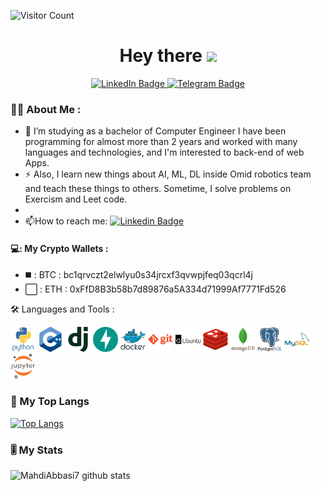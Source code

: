 ![Visitor Count](https://profile-counter.glitch.me/{MahdiAbbasi7}/count.svg)

<!--
**MahdiAbbasi7/MahdiAbbasi7** is a ✨ _special_ ✨ repository because its `README.md` (this file) appears on your GitHub profile.

Here are some ideas to get you started:

- 🔭 I’m currently working on ...
- 🌱 I’m currently learning ...
- 👯 I’m looking to collaborate on ...
- 🤔 I’m looking for help with ...
- 💬 Ask me about ...
- 📫 How to reach me: ...
- 😄 Pronouns: ...
- ⚡ Fun fact: ...
-->
<h1 align="center">
  Hey there
  <img src="https://media.giphy.com/media/hvRJCLFzcasrR4ia7z/giphy.gif" width="30px"/>
</h1>


<div id="badges" align="center">
  <a href="https://www.linkedin.com/in/mahdi-abbasi-a25212201/">
  <img src="https://img.shields.io/badge/LinkedIn-blue?style=for-the-badge&logo=linkedin&logoColor=white" alt="LinkedIn Badge"/>
  </a>
  <a href="https://t.me/@mhdiabasi2">
  <img src="https://img.shields.io/badge/Telegram-blue?style=for-the-badge&logo=telegram&logoColor=white" alt="Telegram Badge"/>
  </a>


</div>

### :man_technologist: About Me :
- :telescope: I’m studying as a bachelor of Computer Engineer I have been programming for almost more than 2 years and worked with many languages and technologies, and I'm interested to back-end of web Apps.
- :zap: Also, I learn new things about AI, ML, DL inside Omid robotics team and teach these things to others. Sometime, I solve problems on Exercism and Leet code.
- 
- :mailbox:How to reach me:
[![Linkedin Badge](https://img.shields.io/badge/-Mahdi-blue?style=flat&logo=Linkedin&logoColor=white)](https://www.linkedin.com/in/mahdi-abbasi-a25212201)
  
 #### 💻: My Crypto Wallets :
- ◼️ : BTC : bc1qrvczt2elwlyu0s34jrcxf3qvwpjfeq03qcrl4j
- ⬜ : ETH : 0xFfD8B3b58b7d89876a5A334d71999Af7771Fd526
  
:hammer_and_wrench: Languages and Tools :
<div>
    <img src="https://github.com/devicons/devicon/blob/master/icons/python/python-original-wordmark.svg" title="PYTHON" **alt="PYTHON" width="40" height="40"/>
    <img src="https://github.com/devicons/devicon/blob/master/icons/cplusplus/cplusplus-original.svg" title="C++" **alt="C++" width="40" height="40"/>
    <img src="https://github.com/devicons/devicon/blob/master/icons/django/django-plain.svg" title="Django" **alt="Django" width="40" height="40"/>
    <img src="https://github.com/devicons/devicon/blob/master/icons/fastapi/fastapi-plain.svg" title="FastAPI" **alt="FastAPI" width="40" height="40"/>
    <img src="https://github.com/devicons/devicon/blob/master/icons/docker/docker-original-wordmark.svg" title="Docker" **alt="Docker" width="40" height="40"/>
    <img src="https://github.com/devicons/devicon/blob/master/icons/git/git-plain-wordmark.svg" title="Git" **alt="Git" width="40" height="40"/>
    <img src="https://github.com/devicons/devicon/blob/master/icons/ubuntu/ubuntu-plain-wordmark.svg" title="Ubuntu" **alt="Ubuntu" width="40" height="40"/>
    <img src="https://github.com/devicons/devicon/blob/master/icons/redis/redis-original.svg" title="redis" **alt="redis" width="40" height="40"/>
    <img src="https://github.com/devicons/devicon/blob/master/icons/mongodb/mongodb-original-wordmark.svg" title="MongoDB" **alt="MongoDB" width="40" height="40"/>
    <img src="https://github.com/devicons/devicon/blob/master/icons/postgresql/postgresql-original-wordmark.svg" title="Postgrsql" **alt="Postgrsql" width="40" height="40"/>
    <img src="https://github.com/devicons/devicon/blob/master/icons/mysql/mysql-original-wordmark.svg" title="Mysql" **alt="Mysql" width="40" height="40"/>
    <img src="https://github.com/devicons/devicon/blob/master/icons/jupyter/jupyter-original-wordmark.svg" title="Jupyter" **alt="Jupyter" width="40" height="40"/>
</div>


### 🐍 My Top Langs 
[![Top Langs](https://github-readme-stats-git-masterrstaa-rickstaa.vercel.app/api/top-langs/?username=MahdiAbbasi7&theme=cobalt)](https://github.com/MahdiAbbasi7/github-readme-stats)

### 🎚️ My Stats 


![MahdiAbbasi7 github stats](https://github-readme-stats.vercel.app/api?username=MahdiAbbasi7&show_icons=true&hide_border=false&theme=cobalt)
